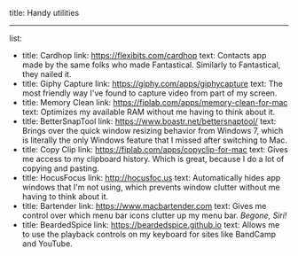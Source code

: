 title: Handy utilities

----

list:

-
  title: Cardhop
  link: https://flexibits.com/cardhop
  text: Contacts app made by the same folks who made Fantastical. Similarly to Fantastical, they nailed it.
-
  title: Giphy Capture
  link: https://giphy.com/apps/giphycapture
  text: The most friendly way I've found to capture video from part of my screen.
-
  title: Memory Clean
  link: https://fiplab.com/apps/memory-clean-for-mac
  text: Optimizes my available RAM without me having to think about it.
-
  title: BetterSnapTool
  link: https://www.boastr.net/bettersnaptool/
  text: Brings over the quick window resizing behavior from Windows 7, which is literally the only Windows feature that I missed after switching to Mac.
-
  title: Copy Clip
  link: https://fiplab.com/apps/copyclip-for-mac
  text: Gives me access to my clipboard history. Which is great, because I do a lot of copying and pasting.
-
  title: HocusFocus
  link: http://hocusfoc.us
  text: Automatically hides app windows that I'm not using, which prevents window clutter without me having to think about it.
-
  title: Bartender
  link: https://www.macbartender.com
  text: Gives me control over which menu bar icons clutter up my menu bar. *Begone, Siri!*
-
  title: BeardedSpice
  link: https://beardedspice.github.io
  text: Allows me to use the playback controls on my keyboard for sites like BandCamp and YouTube.
